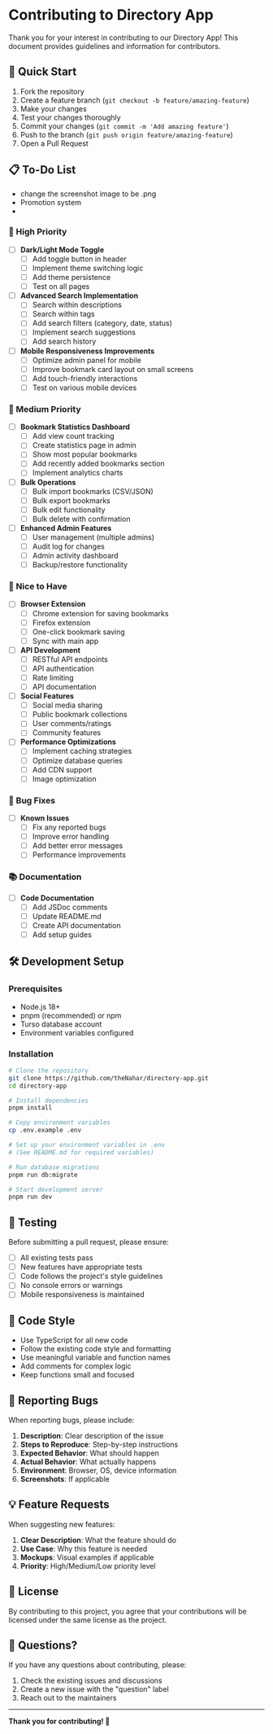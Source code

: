 # Contributing to Directory App

Thank you for your interest in contributing to our Directory App! This document provides guidelines and information for contributors.

## 🚀 Quick Start

1. Fork the repository
2. Create a feature branch (`git checkout -b feature/amazing-feature`)
3. Make your changes
4. Test your changes thoroughly
5. Commit your changes (`git commit -m 'Add amazing feature'`)
6. Push to the branch (`git push origin feature/amazing-feature`)
7. Open a Pull Request

## 📋 To-Do List

- change the screenshot image to be .png
- Promotion system
- 

### 🎯 High Priority
- [ ] **Dark/Light Mode Toggle**
  - [ ] Add toggle button in header
  - [ ] Implement theme switching logic
  - [ ] Add theme persistence
  - [ ] Test on all pages

- [ ] **Advanced Search Implementation**
  - [ ] Search within descriptions
  - [ ] Search within tags
  - [ ] Add search filters (category, date, status)
  - [ ] Implement search suggestions
  - [ ] Add search history

- [ ] **Mobile Responsiveness Improvements**
  - [ ] Optimize admin panel for mobile
  - [ ] Improve bookmark card layout on small screens
  - [ ] Add touch-friendly interactions
  - [ ] Test on various mobile devices

### 🔧 Medium Priority
- [ ] **Bookmark Statistics Dashboard**
  - [ ] Add view count tracking
  - [ ] Create statistics page in admin
  - [ ] Show most popular bookmarks
  - [ ] Add recently added bookmarks section
  - [ ] Implement analytics charts

- [ ] **Bulk Operations**
  - [ ] Bulk import bookmarks (CSV/JSON)
  - [ ] Bulk export bookmarks
  - [ ] Bulk edit functionality
  - [ ] Bulk delete with confirmation

- [ ] **Enhanced Admin Features**
  - [ ] User management (multiple admins)
  - [ ] Audit log for changes
  - [ ] Admin activity dashboard
  - [ ] Backup/restore functionality

### 🌟 Nice to Have
- [ ] **Browser Extension**
  - [ ] Chrome extension for saving bookmarks
  - [ ] Firefox extension
  - [ ] One-click bookmark saving
  - [ ] Sync with main app

- [ ] **API Development**
  - [ ] RESTful API endpoints
  - [ ] API authentication
  - [ ] Rate limiting
  - [ ] API documentation

- [ ] **Social Features**
  - [ ] Social media sharing
  - [ ] Public bookmark collections
  - [ ] User comments/ratings
  - [ ] Community features

- [ ] **Performance Optimizations**
  - [ ] Implement caching strategies
  - [ ] Optimize database queries
  - [ ] Add CDN support
  - [ ] Image optimization

### 🐛 Bug Fixes
- [ ] **Known Issues**
  - [ ] Fix any reported bugs
  - [ ] Improve error handling
  - [ ] Add better error messages
  - [ ] Performance improvements

### 📚 Documentation
- [ ] **Code Documentation**
  - [ ] Add JSDoc comments
  - [ ] Update README.md
  - [ ] Create API documentation
  - [ ] Add setup guides

## 🛠️ Development Setup

### Prerequisites
- Node.js 18+ 
- pnpm (recommended) or npm
- Turso database account
- Environment variables configured

### Installation
```bash
# Clone the repository
git clone https://github.com/theNahar/directory-app.git
cd directory-app

# Install dependencies
pnpm install

# Copy environment variables
cp .env.example .env

# Set up your environment variables in .env
# (See README.md for required variables)

# Run database migrations
pnpm run db:migrate

# Start development server
pnpm run dev
```

## 🧪 Testing

Before submitting a pull request, please ensure:

- [ ] All existing tests pass
- [ ] New features have appropriate tests
- [ ] Code follows the project's style guidelines
- [ ] No console errors or warnings
- [ ] Mobile responsiveness is maintained

## 📝 Code Style

- Use TypeScript for all new code
- Follow the existing code style and formatting
- Use meaningful variable and function names
- Add comments for complex logic
- Keep functions small and focused

## 🐛 Reporting Bugs

When reporting bugs, please include:

1. **Description**: Clear description of the issue
2. **Steps to Reproduce**: Step-by-step instructions
3. **Expected Behavior**: What should happen
4. **Actual Behavior**: What actually happens
5. **Environment**: Browser, OS, device information
6. **Screenshots**: If applicable

## 💡 Feature Requests

When suggesting new features:

1. **Clear Description**: What the feature should do
2. **Use Case**: Why this feature is needed
3. **Mockups**: Visual examples if applicable
4. **Priority**: High/Medium/Low priority level

## 📄 License

By contributing to this project, you agree that your contributions will be licensed under the same license as the project.

## 🤝 Questions?

If you have any questions about contributing, please:

1. Check the existing issues and discussions
2. Create a new issue with the "question" label
3. Reach out to the maintainers

---

**Thank you for contributing! 🎉**

